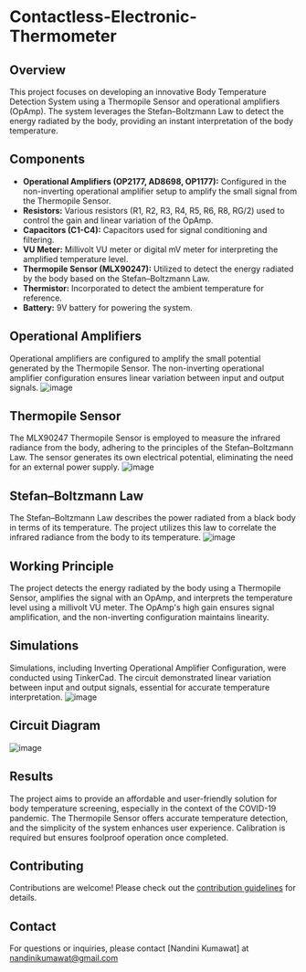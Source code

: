 # Contactless-Electronic-Thermometer
## Overview
This project focuses on developing an innovative Body Temperature Detection System using a Thermopile Sensor and operational amplifiers (OpAmp). The system leverages the Stefan–Boltzmann Law to detect the energy radiated by the body, providing an instant interpretation of the body temperature.

## Components
- **Operational Amplifiers (OP2177, AD8698, OP1177):** Configured in the non-inverting operational amplifier setup to amplify the small signal from the Thermopile Sensor.
- **Resistors:** Various resistors (R1, R2, R3, R4, R5, R6, R8, RG/2) used to control the gain and linear variation of the OpAmp.
- **Capacitors (C1-C4):** Capacitors used for signal conditioning and filtering.
- **VU Meter:** Millivolt VU meter or digital mV meter for interpreting the amplified temperature level.
- **Thermopile Sensor (MLX90247):** Utilized to detect the energy radiated by the body based on the Stefan–Boltzmann Law.
- **Thermistor:** Incorporated to detect the ambient temperature for reference.
- **Battery:** 9V battery for powering the system.

## Operational Amplifiers
Operational amplifiers are configured to amplify the small potential generated by the Thermopile Sensor. The non-inverting operational amplifier configuration ensures linear variation between input and output signals.
![image](https://github.com/nandinikumawat/Contactless-Electronic-Thermometer/assets/63352345/6f2a8d50-cd54-426d-8225-2103ac8087d5)

## Thermopile Sensor
The MLX90247 Thermopile Sensor is employed to measure the infrared radiance from the body, adhering to the principles of the Stefan–Boltzmann Law. The sensor generates its own electrical potential, eliminating the need for an external power supply.
![image](https://github.com/nandinikumawat/Contactless-Electronic-Thermometer/assets/63352345/ad36dc8d-47d6-4622-a6ad-22455b119ce1)

## Stefan–Boltzmann Law
The Stefan–Boltzmann Law describes the power radiated from a black body in terms of its temperature. The project utilizes this law to correlate the infrared radiance from the body to its temperature.
![image](https://github.com/nandinikumawat/Contactless-Electronic-Thermometer/assets/63352345/5830a982-a3cb-4c55-bbf0-c95b050fe330)

## Working Principle
The project detects the energy radiated by the body using a Thermopile Sensor, amplifies the signal with an OpAmp, and interprets the temperature level using a millivolt VU meter. The OpAmp's high gain ensures signal amplification, and the non-inverting configuration maintains linearity.

## Simulations
Simulations, including Inverting Operational Amplifier Configuration, were conducted using TinkerCad. The circuit demonstrated linear variation between input and output signals, essential for accurate temperature interpretation.
![image](https://github.com/nandinikumawat/Contactless-Electronic-Thermometer/assets/63352345/45f1ed0a-a1b5-419b-baf2-4cee14937bbd)

## Circuit Diagram
![image](https://github.com/nandinikumawat/Contactless-Electronic-Thermometer/assets/63352345/c43d365e-33ff-4c7d-9f77-7577b6b5219a)

## Results
The project aims to provide an affordable and user-friendly solution for body temperature screening, especially in the context of the COVID-19 pandemic. The Thermopile Sensor offers accurate temperature detection, and the simplicity of the system enhances user experience. Calibration is required but ensures foolproof operation once completed.

## Contributing
Contributions are welcome! Please check out the [contribution guidelines](CONTRIBUTING.md) for details.

## Contact
For questions or inquiries, please contact [Nandini Kumawat] at nandinikumawat@gmail.com

